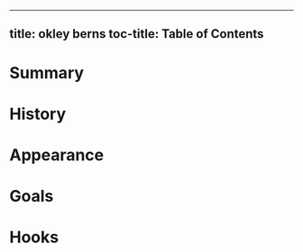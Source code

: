 
---
title: okley berns
toc-title: Table of Contents
---

# Summary

# History

# Appearance

# Goals

# Hooks


